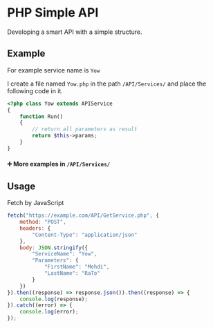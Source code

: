# PHP Simple API
Developing a smart API with a simple structure.

## Example
For example service name is `Yow`

I create a file named `Yow.php` in the path `/API/Services/` and place the following code in it.

```php
<?php class Yow extends APIService
{
    function Run()
    {
        // return all parameters as result
        return $this->params;
    }
}
```

#### ➕ More examples in `/API/Services/`

## Usage
Fetch by JavaScript

```javascript
fetch("https://example.com/API/GetService.php", {
    method: "POST",
    headers: {
        "Content-Type": "application/json"
    },
    body: JSON.stringify({
        "ServiceName": "Yow",
        "Parameters": {
            "FirstName": "Mehdi",
            "LastName": "RaTo"
        }
    })
}).then((response) => response.json()).then((response) => {
    console.log(response);
}).catch((error) => {
    console.log(error);
});
```